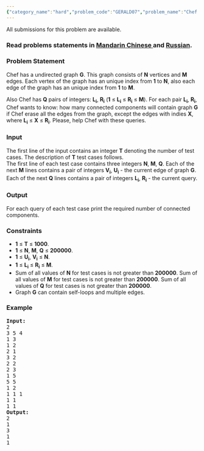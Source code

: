 ```yaml
---
{"category_name":"hard","problem_code":"GERALD07","problem_name":"Chef and Graph Queries","languages_supported":{"0":"ADA","1":"ASM","2":"BASH","3":"BF","4":"C","5":"C99 strict","6":"CAML","7":"CLOJ","8":"CLPS","9":"CPP 4.3.2","10":"CPP 4.9.2","11":"CPP14","12":"CS2","13":"D","14":"ERL","15":"FORT","16":"FS","17":"GO","18":"HASK","19":"ICK","20":"ICON","21":"JAVA","22":"JS","23":"LISP clisp","24":"LISP sbcl","25":"LUA","26":"NEM","27":"NICE","28":"NODEJS","29":"PAS fpc","30":"PAS gpc","31":"PERL","32":"PERL6","33":"PHP","34":"PIKE","35":"PRLG","36":"PYTH","37":"PYTH 3.4","38":"RUBY","39":"SCALA","40":"SCM guile","41":"SCM qobi","42":"ST","43":"TCL","44":"TEXT","45":"WSPC"},"max_timelimit":8,"source_sizelimit":50000,"problem_author":"gerald","problem_tester":null,"date_added":"9-02-2014","tags":{"0":"decomposition","1":"gerald","2":"link","3":"march14","4":"medium"},"editorial_url":"http://discuss.codechef.com/problems/GERALD07","time":{"view_start_date":1395135000,"submit_start_date":1395135000,"visible_start_date":1395135000,"end_date":1735669800},"layout":"problem"}
---
```

<span class="solution-visible-txt">All submissions for this problem are available.</span><h3> Read problems statements in <a target="_blank" href="http://www.codechef.com/download/translated/MARCH14/mandarin/GERALD07.pdf">Mandarin Chinese </a> and <a target="_blank" href="http://www.codechef.com/download/translated/MARCH14/russian/GERALD07_new.pdf">Russian</a>.</h3>
<h3>Problem Statement</h3>
<p>Chef has a undirected graph <b>G</b>. This graph consists of <b>N</b> vertices and <b>M</b> edges. Each vertex of the graph has an unique index from <b>1</b> to <b>N</b>, also each edge of the graph has an unique index from <b>1</b> to <b>M</b>.</p>
<p>Also Chef has <b>Q</b> pairs of integers: <b>L<sub>i</sub></b>, <b>R<sub>i</sub></b> (<b>1</b> ≤ <b>L<sub>i</sub></b> ≤ <b>R<sub>i</sub></b> ≤ <b>M</b>). For each pair <b>L<sub>i</sub></b>, <b>R<sub>i</sub></b>, Chef wants to know: how many connected components will contain graph <b>G</b> if Chef erase all the edges from the graph, except the edges with indies <b>X</b>, where <b>L<sub>i</sub></b> ≤ <b>X</b> ≤ <b>R<sub>i</sub></b>. Please, help Chef with these queries. </p>
<h3>Input</h3>
<p>The first line of the input contains an integer <b>T</b> denoting the number of test cases. The description of <b>T</b> test cases follows.<br />The first line of each test case contains three integers <b>N</b>, <b>M</b>, <b>Q</b>. Each of the next <b>M</b> lines contains a pair of integers <b>V<sub>i</sub></b>, <b>U<sub>i</sub></b> - the current edge of graph <b>G</b>. Each of the next <b>Q</b> lines contains a pair of integers <b>L<sub>i</sub></b>, <b>R<sub>i</sub></b> - the current query.</p>

<h3>Output</h3>
<p>For each query of each test case print the required number of connected components.</p>
<h3>Constraints</h3>
<ul>
<li><b>1</b> ≤ <b>T</b> ≤ <b>1000</b>.</li>
<li><b>1</b> ≤ <b>N</b>, <b>M</b>, <b>Q</b> ≤ <b>200000</b>.</li>
<li><b>1</b> ≤ <b>U<sub>i</sub></b>, <b>V<sub>i</sub></b> ≤ <b>N</b>.</li>
<li><b>1</b> ≤ <b>L<sub>i</sub></b> ≤ <b>R<sub>i</sub></b> ≤ <b>M</b>.</li>
<li>Sum of all values of <b>N</b> for test cases is not greater than <b>200000</b>. Sum of all values of <b>M</b> for test cases is not greater than <b>200000</b>. Sum of all values of <b>Q</b> for test cases is not greater than <b>200000</b>.</li>
<li>Graph <b>G</b> can contain self-loops and multiple edges.</li>
</ul>
<h3>Example</h3>
<pre><b>Input:</b>
2
3 5 4
1 3
1 2
2 1
3 2
2 2
2 3
1 5
5 5
1 2
1 1 1
1 1
1 1
<b>Output:</b>
2
1
3
1
1
</pre>
